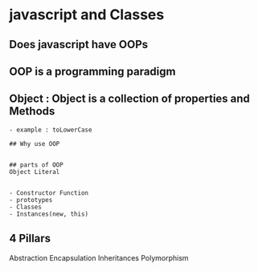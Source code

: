 # javascript and Classes

## Does javascript have OOPs
 ## OOP is a programming paradigm

 ## Object :  Object is a collection of properties and Methods
    - example : toLowerCase

    ## Why use OOP


    ## parts of OOP
    Object Literal


    - Constructor Function
    - prototypes
    - Classes
    - Instances(new, this)

## 4 Pillars
Abstraction
Encapsulation
Inheritances
Polymorphism

